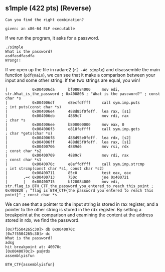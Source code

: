 ## s1mple (422 pts) (Reverse)

```
Can you find the right combination?

given: an x86-64 ELF executable
```

If we run the program, it asks for a password.

```
./simple
What is the password?
asdfasdfasdfa
Wrong!!
```

If we open up the file in radare2 (`r2 -Ad simple`) and disassemble the main function (`pdf@main`), we can see that it make a comparison between your input and some other string. If the two strings are equal, you win!

```
|           0x004006da      bf08084000     mov edi, str.What_is_the_password ; 0x400808 ; "What is the password?" ; const char *s
|           0x004006df      e8ecfdffff     call sym.imp.puts           ; int puts(const char *s)
|           0x004006e4      488d85f0feff.  lea rax, [s1]
|           0x004006eb      4889c7         mov rdi, rax                ; char *s
|           0x004006ee      b800000000     mov eax, 0
|           0x004006f3      e818feffff     call sym.imp.gets           ; char *gets(char *s)
|           0x004006f8      488d95e0feff.  lea rdx, [s2]
|           0x004006ff      488d85f0feff.  lea rax, [s1]
|           0x00400706      4889d6         mov rsi, rdx                ; const char *s2
|           0x00400709      4889c7         mov rdi, rax                ; const char *s1
|           0x0040070c      e8effdffff     call sym.imp.strcmp         ; int strcmp(const char *s1, const char *s2)
|           0x00400711      85c0           test eax, eax
|       ,=< 0x00400713      750c           jne 0x400721
|       |   0x00400715      bf20084000     mov edi, str.flag_is_BTH_CTF_the_password_you_entered_to_reach_this_point ; 0x400820 ; "flag is BTH_CTF{the password you entered to reach this point}" ; const char *s
```

We can see that a pointer to the input string is stored in rax register, and a pointer to the other string is stored in the rdx register.
By setting a breakpoint at the comparison and examining the content at the address stored in rdx, we find the password.

```
[0x7f5504265c30]> db 0x0040070c
[0x7f5504265c30]> dc
What is the password?
adsg
hit breakpoint at: 40070c
[0x0040070c]> ps@rdx
assemblyisfun
```

`BTH_CTF{assemblyisfun}`
